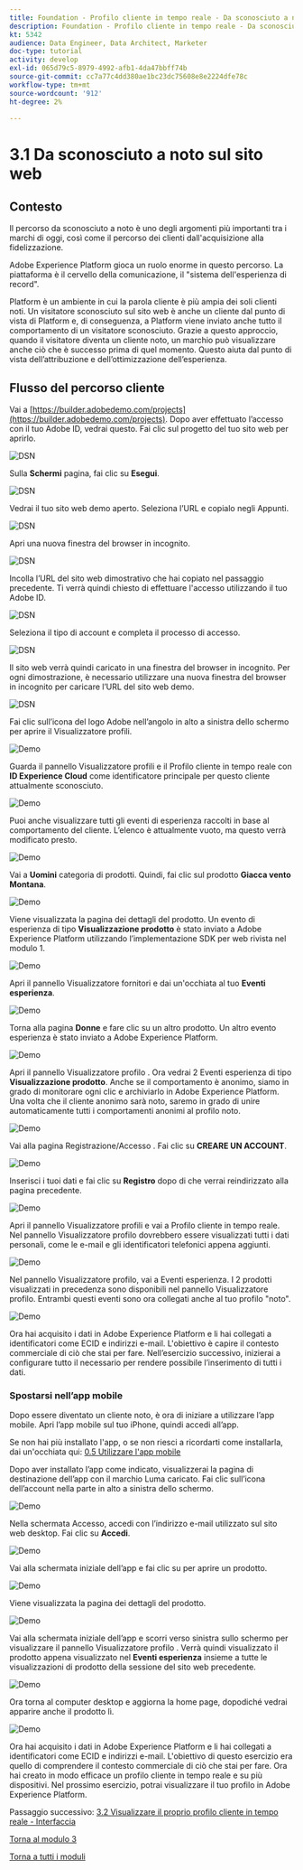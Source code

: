 ```yaml
---
title: Foundation - Profilo cliente in tempo reale - Da sconosciuto a noto sul sito web
description: Foundation - Profilo cliente in tempo reale - Da sconosciuto a noto sul sito web
kt: 5342
audience: Data Engineer, Data Architect, Marketer
doc-type: tutorial
activity: develop
exl-id: 065d79c5-8979-4992-afb1-4da47bbff74b
source-git-commit: cc7a77c4dd380ae1bc23dc75608e8e2224dfe78c
workflow-type: tm+mt
source-wordcount: '912'
ht-degree: 2%

---
```


# 3.1 Da sconosciuto a noto sul sito web

## Contesto

Il percorso da sconosciuto a noto è uno degli argomenti più importanti tra i marchi di oggi, così come il percorso dei clienti dall&#39;acquisizione alla fidelizzazione.

Adobe Experience Platform gioca un ruolo enorme in questo percorso. La piattaforma è il cervello della comunicazione, il &quot;sistema dell&#39;esperienza di record&quot;.

Platform è un ambiente in cui la parola cliente è più ampia dei soli clienti noti. Un visitatore sconosciuto sul sito web è anche un cliente dal punto di vista di Platform e, di conseguenza, a Platform viene inviato anche tutto il comportamento di un visitatore sconosciuto. Grazie a questo approccio, quando il visitatore diventa un cliente noto, un marchio può visualizzare anche ciò che è successo prima di quel momento. Questo aiuta dal punto di vista dell’attribuzione e dell’ottimizzazione dell’esperienza.

## Flusso del percorso cliente

Vai a [https://builder.adobedemo.com/projects](https://builder.adobedemo.com/projects). Dopo aver effettuato l’accesso con il tuo Adobe ID, vedrai questo. Fai clic sul progetto del tuo sito web per aprirlo.

![DSN](../module0/images/web8.png)

Sulla **Schermi** pagina, fai clic su **Esegui**.

![DSN](../module1/images/web2.png)

Vedrai il tuo sito web demo aperto. Seleziona l’URL e copialo negli Appunti.

![DSN](../module0/images/web3.png)

Apri una nuova finestra del browser in incognito.

![DSN](../module0/images/web4.png)

Incolla l’URL del sito web dimostrativo che hai copiato nel passaggio precedente. Ti verrà quindi chiesto di effettuare l&#39;accesso utilizzando il tuo Adobe ID.

![DSN](../module0/images/web5.png)

Seleziona il tipo di account e completa il processo di accesso.

![DSN](../module0/images/web6.png)

Il sito web verrà quindi caricato in una finestra del browser in incognito. Per ogni dimostrazione, è necessario utilizzare una nuova finestra del browser in incognito per caricare l’URL del sito web demo.

![DSN](../module0/images/web7.png)

Fai clic sull’icona del logo Adobe nell’angolo in alto a sinistra dello schermo per aprire il Visualizzatore profili.

![Demo](../module2/images/pv1.png)

Guarda il pannello Visualizzatore profili e il Profilo cliente in tempo reale con **ID Experience Cloud** come identificatore principale per questo cliente attualmente sconosciuto.

![Demo](../module2/images/pv2.png)

Puoi anche visualizzare tutti gli eventi di esperienza raccolti in base al comportamento del cliente. L’elenco è attualmente vuoto, ma questo verrà modificato presto.

![Demo](../module2/images/pv3.png)

Vai a **Uomini** categoria di prodotti. Quindi, fai clic sul prodotto **Giacca vento Montana**.

![Demo](../module2/images/pv4.png)

Viene visualizzata la pagina dei dettagli del prodotto. Un evento di esperienza di tipo **Visualizzazione prodotto** è stato inviato a Adobe Experience Platform utilizzando l’implementazione SDK per web rivista nel modulo 1.

![Demo](../module2/images/pv5.png)

Apri il pannello Visualizzatore fornitori e dai un&#39;occhiata al tuo **Eventi esperienza**.

![Demo](../module2/images/pv6.png)

Torna alla pagina **Donne** e fare clic su un altro prodotto. Un altro evento esperienza è stato inviato a Adobe Experience Platform.

![Demo](../module2/images/pv7.png)

Apri il pannello Visualizzatore profilo . Ora vedrai 2 Eventi esperienza di tipo **Visualizzazione prodotto**. Anche se il comportamento è anonimo, siamo in grado di monitorare ogni clic e archiviarlo in Adobe Experience Platform. Una volta che il cliente anonimo sarà noto, saremo in grado di unire automaticamente tutti i comportamenti anonimi al profilo noto.

![Demo](../module2/images/pv8.png)

Vai alla pagina Registrazione/Accesso . Fai clic su **CREARE UN ACCOUNT**.

![Demo](../module2/images/pv9.png)

Inserisci i tuoi dati e fai clic su **Registro** dopo di che verrai reindirizzato alla pagina precedente.

![Demo](../module2/images/pv10.png)

Apri il pannello Visualizzatore profili e vai a Profilo cliente in tempo reale. Nel pannello Visualizzatore profilo dovrebbero essere visualizzati tutti i dati personali, come le e-mail e gli identificatori telefonici appena aggiunti.

![Demo](../module2/images/pv11.png)

Nel pannello Visualizzatore profilo, vai a Eventi esperienza. I 2 prodotti visualizzati in precedenza sono disponibili nel pannello Visualizzatore profilo. Entrambi questi eventi sono ora collegati anche al tuo profilo &quot;noto&quot;.

![Demo](../module2/images/pv12.png)

Ora hai acquisito i dati in Adobe Experience Platform e li hai collegati a identificatori come ECID e indirizzi e-mail. L&#39;obiettivo è capire il contesto commerciale di ciò che stai per fare. Nell’esercizio successivo, inizierai a configurare tutto il necessario per rendere possibile l’inserimento di tutti i dati.

### Spostarsi nell’app mobile

Dopo essere diventato un cliente noto, è ora di iniziare a utilizzare l’app mobile. Apri l’app mobile sul tuo iPhone, quindi accedi all’app.

Se non hai più installato l&#39;app, o se non riesci a ricordarti come installarla, dai un&#39;occhiata qui: [0.5 Utilizzare l&#39;app mobile](../module0/ex5.md)

Dopo aver installato l’app come indicato, visualizzerai la pagina di destinazione dell’app con il marchio Luma caricato. Fai clic sull’icona dell’account nella parte in alto a sinistra dello schermo.

![Demo](./images/app_hp.png)

Nella schermata Accesso, accedi con l’indirizzo e-mail utilizzato sul sito web desktop. Fai clic su **Accedi**.

![Demo](./images/app_acc.png)

Vai alla schermata iniziale dell’app e fai clic su per aprire un prodotto.

![Demo](./images/app_hp.png)

Viene visualizzata la pagina dei dettagli del prodotto.

![Demo](./images/app_carst.png)

Vai alla schermata iniziale dell’app e scorri verso sinistra sullo schermo per visualizzare il pannello Visualizzatore profilo . Verrà quindi visualizzato il prodotto appena visualizzato nel **Eventi esperienza** insieme a tutte le visualizzazioni di prodotto della sessione del sito web precedente.

![Demo](./images/app_after_carst.png)

Ora torna al computer desktop e aggiorna la home page, dopodiché vedrai apparire anche il prodotto lì.

![Demo](./images/lb_x_aftermobile.png)

Ora hai acquisito i dati in Adobe Experience Platform e li hai collegati a identificatori come ECID e indirizzi e-mail. L&#39;obiettivo di questo esercizio era quello di comprendere il contesto commerciale di ciò che stai per fare. Ora hai creato in modo efficace un profilo cliente in tempo reale e su più dispositivi. Nel prossimo esercizio, potrai visualizzare il tuo profilo in Adobe Experience Platform.

Passaggio successivo: [3.2 Visualizzare il proprio profilo cliente in tempo reale - Interfaccia](./ex2.md)

[Torna al modulo 3](./real-time-customer-profile.md)

[Torna a tutti i moduli](../../overview.md)
